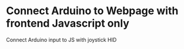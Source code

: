 # Connect Arduino to Webpage with frontend Javascript only
Connect Arduino input to JS with joystick HID
